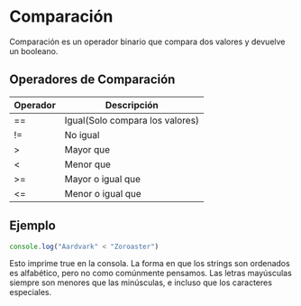 # Comparación
Comparación es un operador binario que compara dos valores y devuelve un booleano.

## Operadores de Comparación
| Operador | Descripción |
| --- | --- |
| == | Igual(Solo compara los valores) |
| != | No igual |
| > | Mayor que |
| < | Menor que |
| >= | Mayor o igual que |
| <= | Menor o igual que |

## Ejemplo
```js
console.log("Aardvark" < "Zoroaster")
```

Esto imprime true en la consola. La forma en que los strings son ordenados es alfabético, pero no como comúnmente pensamos. Las letras mayúsculas siempre son menores que las minúsculas, e incluso que los caracteres especiales.
